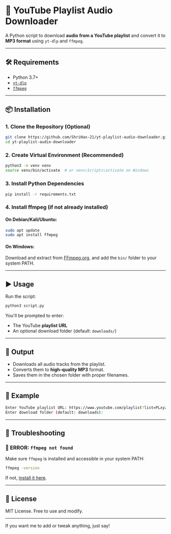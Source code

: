 # 🎵 YouTube Playlist Audio Downloader

A Python script to download **audio from a YouTube playlist** and convert it to **MP3 format** using `yt-dlp` and `ffmpeg`.

---

## 🛠 Requirements

* Python 3.7+
* [`yt-dlp`](https://github.com/yt-dlp/yt-dlp)
* [`ffmpeg`](https://ffmpeg.org/)

---

## 📦 Installation

### 1. Clone the Repository (Optional)

```bash
git clone https://github.com/ShriHax-21/yt-playlist-audio-downloader.git
cd yt-playlist-audio-downloader
```

### 2. Create Virtual Environment (Recommended)

```bash
python3 -m venv venv
source venv/bin/activate  # or venv\Scripts\activate on Windows
```

### 3. Install Python Dependencies

```bash
pip install -r requirements.txt
```

### 4. Install ffmpeg (if not already installed)

#### On Debian/Kali/Ubuntu:

```bash
sudo apt update
sudo apt install ffmpeg
```

#### On Windows:

Download and extract from [FFmpeg.org](https://ffmpeg.org/download.html), and add the `bin/` folder to your system PATH.

---

## ▶️ Usage

Run the script:

```bash
python3 script.py
```

You'll be prompted to enter:

* The YouTube **playlist URL**
* An optional download folder (default: `downloads/`)

---

## 📂 Output

* Downloads all audio tracks from the playlist.
* Converts them to **high-quality MP3** format.
* Saves them in the chosen folder with proper filenames.

---

## 🧪 Example

```bash
Enter YouTube playlist URL: https://www.youtube.com/playlist?list=PLxyz...
Enter download folder (default: downloads): 
```

---

## 🐞 Troubleshooting

### 🔴 ERROR: `ffmpeg not found`

Make sure `ffmpeg` is installed and accessible in your system PATH:

```bash
ffmpeg -version
```

If not, [install it here](https://ffmpeg.org/download.html).

---

## 📃 License

MIT License. Free to use and modify.

---

If you want me to add or tweak anything, just say!

